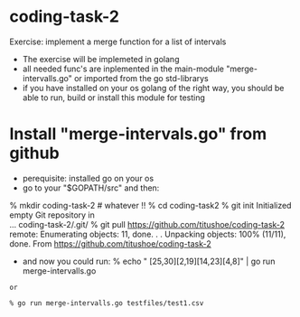 # coding-task-2
Exercise: implement a merge function for a list of intervals 

- The exercise will be implemeted in golang
- all needed func's are inplemented in the main-module "merge-intervalls.go" or imported from the go std-librarys
- if you have installed on your os golang of the right way, you should be able to run, build or install this module for testing

# Install "merge-intervals.go" from github
   - perequisite: installed go on your os
   - go to your "$GOPATH/src" and then:
   
   % mkdir coding-task-2  # whatever !!
   % cd coding-task2
   % git init
     Initialized empty Git repository in  
        ... coding-task-2/.git/
   % git pull https://github.com/titushoe/coding-task-2
      remote: Enumerating objects: 11, done.
       .
       .
      Unpacking objects: 100% (11/11), done.
      From https://github.com/titushoe/coding-task-2
      
   - and now you could run:
    % echo " [25,30][2,19][14,23][4,8]" | go run merge-intervalls.go
    
    or
    
    % go run merge-intervalls.go testfiles/test1.csv
   
   
